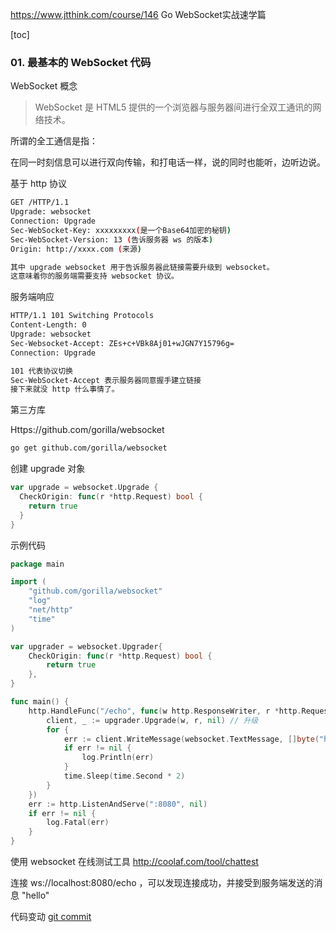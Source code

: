 https://www.jtthink.com/course/146 Go WebSocket实战速学篇

[toc]



### 01. 最基本的 WebSocket 代码

WebSocket 概念

> WebSocket  是 HTML5 提供的一个浏览器与服务器间进行全双工通讯的网络技术。

所谓的全工通信是指：

在同一时刻信息可以进行双向传输，和打电话一样，说的同时也能听，边听边说。

基于 http 协议

```bash
GET /HTTP/1.1
Upgrade: websocket
Connection: Upgrade
Sec-WebSocket-Key: xxxxxxxxx(是一个Base64加密的秘钥)
Sec-WebSocket-Version: 13 (告诉服务器 ws 的版本)
Origin: http://xxxx.com (来源)

其中 upgrade websocket 用于告诉服务器此链接需要升级到 websocket。
这意味着你的服务端需要支持 websocket 协议。
```

服务端响应

```bash
HTTP/1.1 101 Switching Protocols
Content-Length: 0
Upgrade: websocket
Sec-Websocket-Accept: ZEs+c+VBk8Aj01+wJGN7Y15796g=
Connection: Upgrade

101 代表协议切换
Sec-WebSocket-Accept 表示服务器同意握手建立链接
接下来就没 http 什么事情了。
```

第三方库

Https://github.com/gorilla/websocket

```bash
go get github.com/gorilla/websocket
```

创建 upgrade 对象

```go 
var upgrade = websocket.Upgrade {
  CheckOrigin: func(r *http.Request) bool {
    return true
  }
}
```

示例代码

```go
package main

import (
	"github.com/gorilla/websocket"
	"log"
	"net/http"
	"time"
)

var upgrader = websocket.Upgrader{
	CheckOrigin: func(r *http.Request) bool {
		return true
	},
}

func main() {
	http.HandleFunc("/echo", func(w http.ResponseWriter, r *http.Request) {
		client, _ := upgrader.Upgrade(w, r, nil) // 升级
		for {
			err := client.WriteMessage(websocket.TextMessage, []byte("hello"))
			if err != nil {
				log.Println(err)
			}
			time.Sleep(time.Second * 2)
		}
	})
	err := http.ListenAndServe(":8080", nil)
	if err != nil {
		log.Fatal(err)
	}
}
```

使用 websocket 在线测试工具 http://coolaf.com/tool/chattest

连接 ws://localhost:8080/echo ，可以发现连接成功，并接受到服务端发送的消息 "hello"

代码变动 [git commit]()